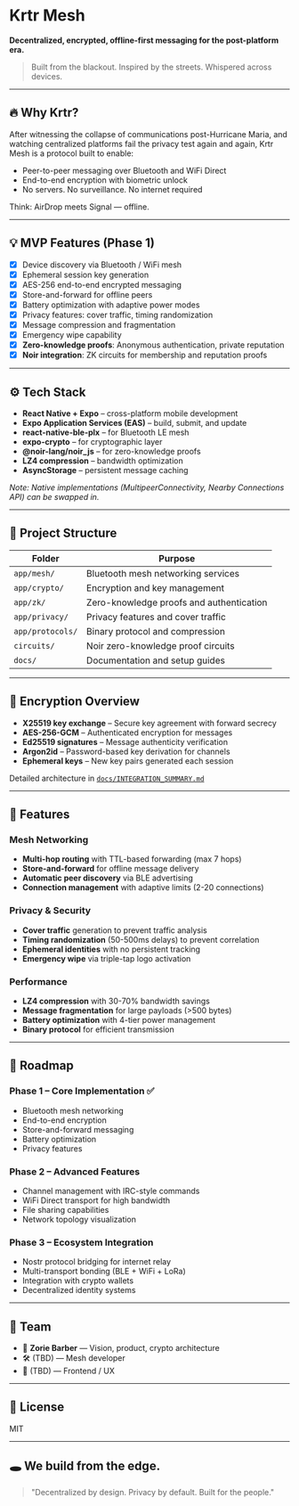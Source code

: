 # Krtr Mesh

**Decentralized, encrypted, offline-first messaging for the post-platform era.**

> Built from the blackout. Inspired by the streets. Whispered across devices.

---

## 🔥 Why Krtr?

After witnessing the collapse of communications post-Hurricane Maria, and watching centralized platforms fail the privacy test again and again, Krtr Mesh is a protocol built to enable:

- Peer-to-peer messaging over Bluetooth and WiFi Direct
- End-to-end encryption with biometric unlock
- No servers. No surveillance. No internet required

Think: AirDrop meets Signal — offline.

---

## 💡 MVP Features (Phase 1)

- [x] Device discovery via Bluetooth / WiFi mesh
- [x] Ephemeral session key generation
- [x] AES-256 end-to-end encrypted messaging
- [x] Store-and-forward for offline peers
- [x] Battery optimization with adaptive power modes
- [x] Privacy features: cover traffic, timing randomization
- [x] Message compression and fragmentation
- [x] Emergency wipe capability
- [x] **Zero-knowledge proofs**: Anonymous authentication, private reputation
- [x] **Noir integration**: ZK circuits for membership and reputation proofs

---

## ⚙️ Tech Stack

- **React Native + Expo** – cross-platform mobile development
- **Expo Application Services (EAS)** – build, submit, and update
- **react-native-ble-plx** – for Bluetooth LE mesh
- **expo-crypto** – for cryptographic layer
- **@noir-lang/noir_js** – for zero-knowledge proofs
- **LZ4 compression** – bandwidth optimization
- **AsyncStorage** – persistent message caching

_Note: Native implementations (MultipeerConnectivity, Nearby Connections API) can be swapped in._

---

## 🧱 Project Structure

| Folder       | Purpose                                   |
|--------------|-------------------------------------------|
| `app/mesh/`  | Bluetooth mesh networking services       |
| `app/crypto/`| Encryption and key management            |
| `app/zk/`    | Zero-knowledge proofs and authentication |
| `app/privacy/`| Privacy features and cover traffic      |
| `app/protocols/`| Binary protocol and compression       |
| `circuits/`  | Noir zero-knowledge proof circuits      |
| `docs/`      | Documentation and setup guides          |

---

## 🔐 Encryption Overview

- **X25519 key exchange** – Secure key agreement with forward secrecy
- **AES-256-GCM** – Authenticated encryption for messages
- **Ed25519 signatures** – Message authenticity verification
- **Argon2id** – Password-based key derivation for channels
- **Ephemeral keys** – New key pairs generated each session

Detailed architecture in [`docs/INTEGRATION_SUMMARY.md`](docs/INTEGRATION_SUMMARY.md)

---

## 🚀 Features

### Mesh Networking
- **Multi-hop routing** with TTL-based forwarding (max 7 hops)
- **Store-and-forward** for offline message delivery
- **Automatic peer discovery** via BLE advertising
- **Connection management** with adaptive limits (2-20 connections)

### Privacy & Security
- **Cover traffic** generation to prevent traffic analysis
- **Timing randomization** (50-500ms delays) to prevent correlation
- **Ephemeral identities** with no persistent tracking
- **Emergency wipe** via triple-tap logo activation

### Performance
- **LZ4 compression** with 30-70% bandwidth savings
- **Message fragmentation** for large payloads (>500 bytes)
- **Battery optimization** with 4-tier power management
- **Binary protocol** for efficient transmission

---

## 📆 Roadmap

### Phase 1 – Core Implementation ✅
- Bluetooth mesh networking
- End-to-end encryption
- Store-and-forward messaging
- Battery optimization
- Privacy features

### Phase 2 – Advanced Features
- Channel management with IRC-style commands
- WiFi Direct transport for high bandwidth
- File sharing capabilities
- Network topology visualization

### Phase 3 – Ecosystem Integration
- Nostr protocol bridging for internet relay
- Multi-transport bonding (BLE + WiFi + LoRa)
- Integration with crypto wallets
- Decentralized identity systems

---

## 👤 Team

- 🧠 **Zorie Barber** — Vision, product, crypto architecture
- 🛠️ (TBD) — Mesh developer
- 🎨 (TBD) — Frontend / UX

---

## 📜 License

MIT

---

## 🕳️ We build from the edge.

> "Decentralized by design. Privacy by default. Built for the people."
